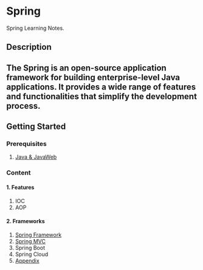 # Spring
Spring Learning Notes.  
## Description
The Spring is an open-source application framework for building enterprise-level Java applications.
It provides a wide range of features and functionalities that simplify the development process.
---
## Getting Started
### Prerequisites
1. [Java & JavaWeb](https://github.com/Tenphun0503/Java_JavaWeb)
### Content
#### 1. Features
1. IOC
2. AOP
#### 2. Frameworks
1. [Spring Framework](Note/SpringFramework.md)
2. [Spring MVC](Note/SpringMVC.md)
3. Spring Boot
4. Spring Cloud
5. [Appendix](Note/Appendix.md)
